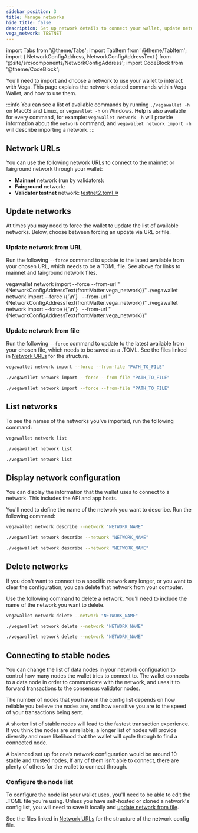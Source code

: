```yaml
---
sidebar_position: 3
title: Manage networks
hide_title: false
description: Set up network details to connect your wallet, update network details, and list the available networks
vega_network: TESTNET
---
```


import Tabs from '@theme/Tabs';
import TabItem from '@theme/TabItem';
import { NetworkConfigAddress, NetworkConfigAddressText } from '@site/src/components/NetworkConfigAddress';
import CodeBlock from '@theme/CodeBlock';

You'll need to import and choose a network to use your wallet to interact with Vega. This page explains the network-related commands within Vega Wallet, and how to use them. 

:::info 
You can see a list of available commands by running `./vegawallet -h` on MacOS and Linux, or `vegawallet -h` on Windows. Help is also available for every command, for example: `vegawallet network -h` will provide information about the `network` command, and `vegawallet network import -h` will describe importing a network.
:::

## Network URLs
You can use the following network URLs to connect to the mainnet or fairground network through your wallet: 

* **Mainnet** network (run by validators): <NetworkConfigAddress frontMatter={frontMatter} label="mainnet1.toml" network="mainnet"/>
* **Fairground** network: <NetworkConfigAddress frontMatter={frontMatter} label="fairground.toml" network="fairground"/>
* **Validator testnet** network: [testnet2.toml ↗](https://raw.githubusercontent.com/vegaprotocol/networks/master/testnet2/testnet2.toml)

## Update networks
At times you may need to force the wallet to update the list of available networks. Below, choose between forcing an update via URL or file. 

### Update network from URL
Run the following `--force` command to update to the latest available from your chosen URL, which needs to be a TOML file. See above for links to mainnet and fairground network files.

<Tabs groupId="operating-systems">
<TabItem value="windows" label="Windows">

<CodeBlock language="bash">
vegawallet network import --force --from-url "{NetworkConfigAddressText(frontMatter.vega_network)}"
</CodeBlock>

</TabItem>
<TabItem value="mac" label="MacOS">

<CodeBlock language="bash">
./vegawallet network import --force \{'\n'}
&nbsp;&nbsp;--from-url "{NetworkConfigAddressText(frontMatter.vega_network)}"
</CodeBlock>
</TabItem>
<TabItem value="linux" label="Linux">

<CodeBlock language="bash">
./vegawallet network import --force \{'\n'}
&nbsp;&nbsp;--from-url "{NetworkConfigAddressText(frontMatter.vega_network)}"
</CodeBlock>
</TabItem>
</Tabs>

### Update network from file
Run the following `--force` command to update to the latest available from your chosen file, which needs to be saved as a .TOML. See the files linked in [Network URLs](#network-urls) for the structure.

<Tabs groupId="operating-systems">
<TabItem value="windows" label="Windows">

```bash
vegawallet network import --force --from-file "PATH_TO_FILE"
```
</TabItem>
<TabItem value="mac" label="MacOS">

```bash
./vegawallet network import --force --from-file "PATH_TO_FILE"
```
</TabItem>
<TabItem value="linux" label="Linux">

```bash
./vegawallet network import --force --from-file "PATH_TO_FILE"
```
</TabItem>

</Tabs>

## List networks
To see the names of the networks you've imported, run the following command: 

<Tabs groupId="operating-systems">
<TabItem value="windows" label="Windows">

```bash
vegawallet network list
```
</TabItem>
<TabItem value="mac" label="MacOS">

```bash
./vegawallet network list
```
</TabItem>
<TabItem value="linux" label="Linux">

```bash
./vegawallet network list
```
</TabItem>

</Tabs>

## Display network configuration 
You can display the information that the wallet uses to connect to a network. This includes the API and app hosts. 

You'll need to define the name of the network you want to describe.  Run the following command: 

<Tabs groupId="operating-systems">
<TabItem value="windows" label="Windows">

```bash
vegawallet network describe --network "NETWORK_NAME"
```
</TabItem>
<TabItem value="mac" label="MacOS">

```bash
./vegawallet network describe --network "NETWORK_NAME"
```
</TabItem>
<TabItem value="linux" label="Linux">

```bash
./vegawallet network describe --network "NETWORK_NAME"
```
</TabItem>

</Tabs>

## Delete networks
If you don't want to connect to a specific network any longer, or you want to clear the configuration, you can delete that network from your computer. 

Use the following command to delete a network. You'll need to include the name of the network you want to delete. 

<Tabs groupId="operating-systems">
<TabItem value="windows" label="Windows">

```bash
vegawallet network delete --network "NETWORK_NAME"
```
</TabItem>
<TabItem value="mac" label="MacOS">

```bash
./vegawallet network delete --network "NETWORK_NAME"
```
</TabItem>
<TabItem value="linux" label="Linux">

```bash
./vegawallet network delete --network "NETWORK_NAME"
```
</TabItem>

</Tabs>

## Connecting to stable nodes
You can change the list of data nodes in your network configuation to control how many nodes the wallet tries to connect to. The wallet connects to a data node in order to communicate with the network, and uses it to forward transactions to the consensus validator nodes.

The number of nodes that you have in the config list depends on how reliable you believe the nodes are, and how sensitive you are to the speed of your transactions being sent.

A shorter list of stable nodes will lead to the fastest transaction experience. If you think the nodes are unreliable, a longer list of nodes will provide diversity and more likelihood that the wallet will cycle through to find a connected node. 

A balanced set up for one’s network configuration would be around 10 stable and trusted nodes, If any of them isn't able to connect, there are plenty of others for the wallet to connect through.

### Configure the node list
To configure the node list your wallet uses, you'll need to be able to edit the .TOML file you're using. Unless you have self-hosted or cloned a network's config list, you will need to save it locally and [update network from file](#update-network-from-file).

See the files linked in [Network URLs](#network-urls) for the structure of the network config file.

